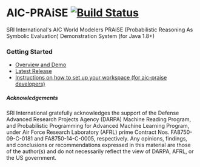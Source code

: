 # AIC-PRAiSE [![Build Status](https://travis-ci.org/aic-sri-international/aic-praise-wm.svg?branch=master)](https://travis-ci.org/aic-sri-international/aic-praise-wm)
SRI International's AIC World Modelers PRAiSE (Probabilistic Reasoning As Symbolic Evaluation) Demonstration System (for Java 1.8+)

### Getting Started
* [Overview and Demo](http://aic-sri-international.github.io/aic-praise-wm/)
* [Latest Release](https://github.com/aic-sri-international/aic-praise-wm/releases)
* [Instructions on how to set up your workspace (for aic-praise developers)](https://github.com/aic-sri-international/aic-praise/wiki/Getting-Started)

##### Acknowledgements
SRI International gratefully acknowledges the support of the Defense Advanced Research Projects Agency (DARPA) 
Machine Reading Program, and Probabilistic Programming for Advanced Machine Learning Program, under Air Force 
Research Laboratory (AFRL) prime Contract Nos. FA8750-09-C-0181 and FA8750-14-C-0005, respectively. Any opinions, 
findings, and conclusions or recommendations expressed in this material are those of the author(s) and do not 
necessarily reflect the view of DARPA, AFRL, or the US government.
